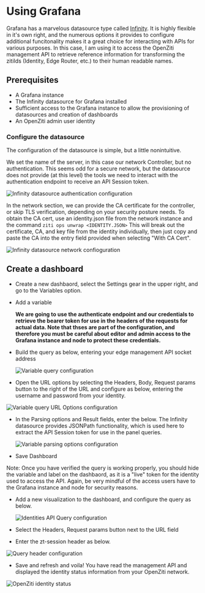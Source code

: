 # Using Grafana
Grafana has a marvelous datasource type called [Infinity](https://grafana.com/grafana/plugins/yesoreyeram-infinity-datasource/).  It is highly flexible in it's own right, and the numerous options it provides to configure additional funcitonality makes it a great choice for interacting with APIs for various purposes.  In this case, I am using it to access the OpenZiti management API to retrieve reference information for transforming the zitiIds (Identity, Edge Router, etc.) to their human readable names.  

## Prerequisites
 - A Grafana instance 
 - The Infinity datasource for Grafana installed
 - Sufficient access to the Grafana instance to allow the provisioning of datasources and creation of dashboards
 - An OpenZiti admin user identity


### Configure the datasource
The configuration of the datasource is simple, but a little nonintuitive.

We set the name of the server, in this case our network Controller, but no authentication.  This seems odd for a secure network, but the datasource does not provide (at this level) the tools we need to interact with the authentication endpoint to receive an API Session token.  

![Infinity datasource authentication configuration](/img/Infinity_noAuth.png)

In the network section, we can provide the CA certificate for the controller, or skip TLS verification, depending on your security posture needs.  To obtain the CA cert, use an identity.json file from the network instance and the command `ziti ops unwrap <IDENTITY.JSON>`  This will break out the certificate, CA, and key file from the identity individually, then just copy and paste the CA into the entry field provided when selecting "With CA Cert".

![Infinity datasource network confioguration](/img/Infinity_CACert.png)

## Create a dashboard
- Create a new dashbaord, select the Settings gear in the upper right, and go to the Variables option.
- Add a variable
  
  **We are going to use the authenticate endpoint and our credentials to retrieve the bearer token for use in the headers of the requests for actual data.  Note that thses are part of the configuration, and therefore you must be careful about editor and admin access to the Grafana instance and node to protect these credentials.**

- Build the query as below, entering your edge management API socket address 
  
  ![Variable query configuration](/img/bearer_token_variable.png)

- Open the URL options by selecting the Headers, Body, Request params button to the right of the URL and configure as below, entering the username and password from your identity.
 
 ![Variable query URL Options configuration](/img/bearer_token_variable_url_options.png) 

- In the Parsing options and Result fields, enter the below.  The Infinity datasource provides JSONPath functionality, which is used here to extract the API Session token for use in the panel queries.
   
   ![Variable parsing options configuration](/img/bearer_token_variable_parsing.png)

-  Save Dashboard
  
Note:  Once you have verified the query is working properly, you should hide the variable and label on the dashbaord, as it is a "live" token for the identity used to access the API.  Again, be very mindful of the access users have to the Grafana instance and node for security reasons.

- Add a new visualization to the dashboard, and configure the query as below.  

  ![Identities API Query configuration](/img/api_identities_query.png)

- Select the Headers, Request params button next to the URL field
- Enter the zt-session header as below.

![Query header configuration](/img/query_header_config.png)

- Save and refresh and voila!  You have read the management API and displayed the identity status information from your OpenZiti network.

![OpenZiti identity status](/img/identity_table.png)




